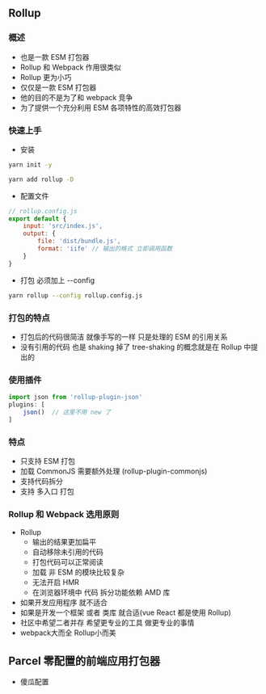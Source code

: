 ## Rollup 
### 概述
- 也是一款 ESM 打包器
- Rollup 和 Webpack 作用很类似
- Rollup 更为小巧
- 仅仅是一款 ESM 打包器
- 他的目的不是为了和 webpack 竞争 
- 为了提供一个充分利用 ESM 各项特性的高效打包器

### 快速上手
- 安装
```sh
yarn init -y

yarn add rollup -D
```
- 配置文件
```js
// rollup.config.js
export default {
    input: 'src/index.js',
    output: {
        file: 'dist/bundle.js',
        format: 'iife' // 输出的格式 立即调用函数
    }
}
```
- 打包 必须加上 --config
```sh
yarn rollup --config rollup.config.js
```
### 打包的特点 
- 打包后的代码很简洁  就像手写的一样 只是处理的 ESM 的引用关系
- 没有引用的代码  也是 shaking 掉了   tree-shaking 的概念就是在 Rollup 中提出的

### 使用插件
```js
import json from 'rollup-plugin-json'
plugins: [
    json()  // 这里不用 new 了
]
```
### 特点
- 只支持 ESM 打包
- 加载 CommonJS 需要额外处理 (rollup-plugin-commonjs)
- 支持代码拆分 
- 支持 多入口 打包

### Rollup 和 Webpack 选用原则
- Rollup 
    - 输出的结果更加扁平
    - 自动移除未引用的代码
    - 打包代码可以正常阅读
    - 加载 非 ESM 的模块比较复杂
    - 无法开启 HMR
    - 在浏览器环境中 代码 拆分功能依赖 AMD 库
- 如果开发应用程序 就不适合
- 如果是开发一个框架 或者 类库 就合适(vue React 都是使用 Rollup)
- 社区中希望二者并存 希望更专业的工具 做更专业的事情
- webpack大而全 Rollup小而美

## Parcel 零配置的前端应用打包器
- 傻瓜配置




    







